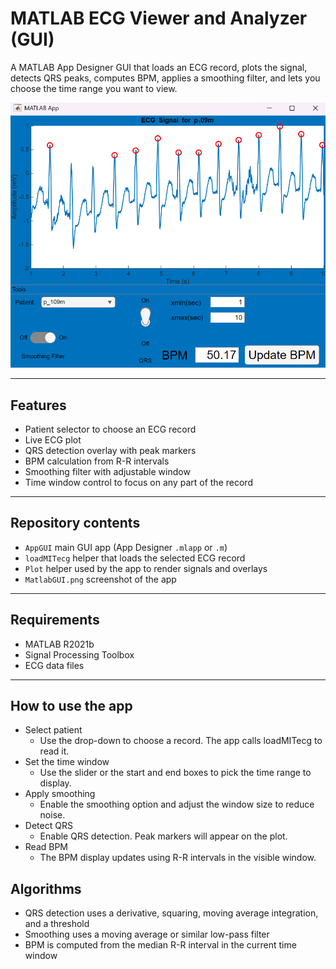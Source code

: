 # MATLAB ECG Viewer and Analyzer (GUI)

A MATLAB App Designer GUI that loads an ECG record, plots the signal, detects QRS peaks, computes BPM, applies a smoothing filter, and lets you choose the time range you want to view.

![App screenshot](MatlabGUI.png)

---

## Features
- Patient selector to choose an ECG record
- Live ECG plot
- QRS detection overlay with peak markers
- BPM calculation from R-R intervals
- Smoothing filter with adjustable window
- Time window control to focus on any part of the record

---

## Repository contents
- `AppGUI`  main GUI app (App Designer `.mlapp` or `.m`)
- `loadMITecg`  helper that loads the selected ECG record
- `Plot`  helper used by the app to render signals and overlays
- `MatlabGUI.png`  screenshot of the app

---

## Requirements
- MATLAB R2021b
- Signal Processing Toolbox  
- ECG data files

---

## How to use the app

- Select patient
  - Use the drop-down to choose a record. The app calls loadMITecg to read it.
- Set the time window
  - Use the slider or the start and end boxes to pick the time range to display.
- Apply smoothing
  - Enable the smoothing option and adjust the window size to reduce noise.
- Detect QRS
  - Enable QRS detection. Peak markers will appear on the plot.
- Read BPM
  - The BPM display updates using R-R intervals in the visible window.

## Algorithms

- QRS detection uses a derivative, squaring, moving average integration, and a threshold
- Smoothing uses a moving average or similar low-pass filter
- BPM is computed from the median R-R interval in the current time window


